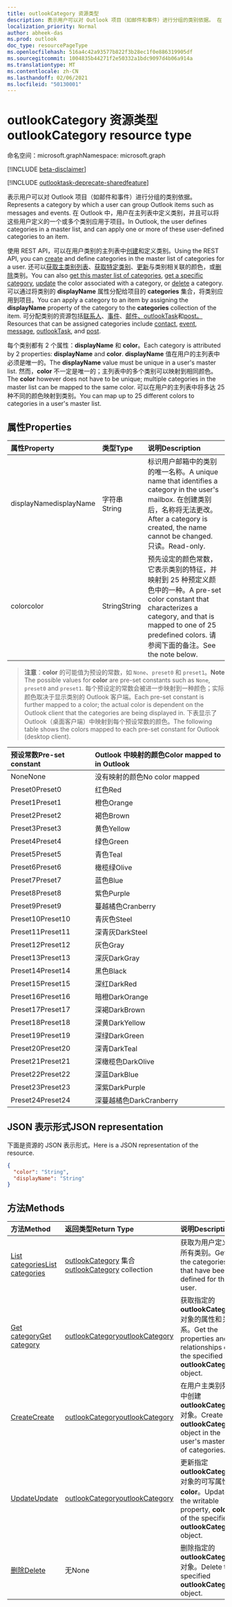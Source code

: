 ```yaml
---
title: outlookCategory 资源类型
description: 表示用户可以对 Outlook 项目（如邮件和事件）进行分组的类别依据。 在 Outlook 中，用户在主列表中定义类别，并可以应用其中一个或多个用户定义的类别
localization_priority: Normal
author: abheek-das
ms.prod: outlook
doc_type: resourcePageType
ms.openlocfilehash: 516a4c42a93577b822f3b28ec1f0e886319905df
ms.sourcegitcommit: 1004835b44271f2e50332a1bdc9097d4b06a914a
ms.translationtype: MT
ms.contentlocale: zh-CN
ms.lasthandoff: 02/06/2021
ms.locfileid: "50130001"
---
```

# <a name="outlookcategory-resource-type"></a><span data-ttu-id="4e5b9-104">outlookCategory 资源类型</span><span class="sxs-lookup"><span data-stu-id="4e5b9-104">outlookCategory resource type</span></span>

<span data-ttu-id="4e5b9-105">命名空间：microsoft.graph</span><span class="sxs-lookup"><span data-stu-id="4e5b9-105">Namespace: microsoft.graph</span></span>

[!INCLUDE [beta-disclaimer](../../includes/beta-disclaimer.md)]

[!INCLUDE [outlooktask-deprecate-sharedfeature](../../includes/outlooktask-deprecate-sharedfeature.md)]

<span data-ttu-id="4e5b9-106">表示用户可以对 Outlook 项目（如邮件和事件）进行分组的类别依据。</span><span class="sxs-lookup"><span data-stu-id="4e5b9-106">Represents a category by which a user can group Outlook items such as messages and events.</span></span> <span data-ttu-id="4e5b9-107">在 Outlook 中，用户在主列表中定义类别，并且可以将这些用户定义的一个或多个类别应用于项目。</span><span class="sxs-lookup"><span data-stu-id="4e5b9-107">In Outlook, the user defines categories in a master list, and can apply one or more of these user-defined categories to an item.</span></span> 

<span data-ttu-id="4e5b9-108">使用 REST API，可以在用户类别的主列表中[创建](../api/outlookuser-post-mastercategories.md)和定义类别。</span><span class="sxs-lookup"><span data-stu-id="4e5b9-108">Using the REST API, you can [create](../api/outlookuser-post-mastercategories.md) and define categories in the master list of categories for a user.</span></span> <span data-ttu-id="4e5b9-109">还可以[获取主类别列表](../api/outlookuser-list-mastercategories.md)、[获取特定类别](../api/outlookcategory-get.md)、[更新](../api/outlookcategory-update.md)与类别相关联的颜色，或[删除](../api/outlookcategory-delete.md)类别。</span><span class="sxs-lookup"><span data-stu-id="4e5b9-109">You can also [get this master list of categories](../api/outlookuser-list-mastercategories.md), [get a specific category](../api/outlookcategory-get.md), [update](../api/outlookcategory-update.md) the color associated with a category, or [delete](../api/outlookcategory-delete.md) a category.</span></span> <span data-ttu-id="4e5b9-110">可以通过将类别的 **displayName** 属性分配给项目的 **categories** 集合，将类别应用到项目。</span><span class="sxs-lookup"><span data-stu-id="4e5b9-110">You can apply a category to an item by assigning the **displayName** property of the category to the **categories** collection of the item.</span></span>
<span data-ttu-id="4e5b9-111">可分配类别的资源包括[联系人](contact.md)、[事件](event.md)、[邮件](message.md)[、outlookTask](outlooktask.md)和[post。](post.md)</span><span class="sxs-lookup"><span data-stu-id="4e5b9-111">Resources that can be assigned categories include [contact](contact.md), [event](event.md), [message](message.md), [outlookTask](outlooktask.md), and [post](post.md).</span></span>   

<span data-ttu-id="4e5b9-112">每个类别都有 2 个属性：**displayName** 和 **color**。</span><span class="sxs-lookup"><span data-stu-id="4e5b9-112">Each category is attributed by 2 properties: **displayName** and **color**.</span></span> <span data-ttu-id="4e5b9-113">**displayName** 值在用户的主列表中必须是唯一的。</span><span class="sxs-lookup"><span data-stu-id="4e5b9-113">The **displayName** value must be unique in a user's master list.</span></span> <span data-ttu-id="4e5b9-114">然而，**color** 不一定是唯一的；主列表中的多个类别可以映射到相同颜色。</span><span class="sxs-lookup"><span data-stu-id="4e5b9-114">The **color** however does not have to be unique; multiple categories in the master list can be mapped to the same color.</span></span> <span data-ttu-id="4e5b9-115">可以在用户的主列表中将多达 25 种不同的颜色映射到类别。</span><span class="sxs-lookup"><span data-stu-id="4e5b9-115">You can map up to 25 different colors to categories in a user's master list.</span></span>

## <a name="properties"></a><span data-ttu-id="4e5b9-116">属性</span><span class="sxs-lookup"><span data-stu-id="4e5b9-116">Properties</span></span>
| <span data-ttu-id="4e5b9-117">属性</span><span class="sxs-lookup"><span data-stu-id="4e5b9-117">Property</span></span>     | <span data-ttu-id="4e5b9-118">类型</span><span class="sxs-lookup"><span data-stu-id="4e5b9-118">Type</span></span>   |<span data-ttu-id="4e5b9-119">说明</span><span class="sxs-lookup"><span data-stu-id="4e5b9-119">Description</span></span>|
|:---------------|:--------|:----------|
|<span data-ttu-id="4e5b9-120">displayName</span><span class="sxs-lookup"><span data-stu-id="4e5b9-120">displayName</span></span>|<span data-ttu-id="4e5b9-121">字符串</span><span class="sxs-lookup"><span data-stu-id="4e5b9-121">String</span></span>|<span data-ttu-id="4e5b9-122">标识用户邮箱中的类别的唯一名称。</span><span class="sxs-lookup"><span data-stu-id="4e5b9-122">A unique name that identifies a category in the user's mailbox.</span></span> <span data-ttu-id="4e5b9-123">在创建类别后，名称将无法更改。</span><span class="sxs-lookup"><span data-stu-id="4e5b9-123">After a category is created, the name cannot be changed.</span></span> <span data-ttu-id="4e5b9-124">只读。</span><span class="sxs-lookup"><span data-stu-id="4e5b9-124">Read-only.</span></span>|
|<span data-ttu-id="4e5b9-125">color</span><span class="sxs-lookup"><span data-stu-id="4e5b9-125">color</span></span>|<span data-ttu-id="4e5b9-126">String</span><span class="sxs-lookup"><span data-stu-id="4e5b9-126">String</span></span>|<span data-ttu-id="4e5b9-127">预先设定的颜色常数，它表示类别的特征，并映射到 25 种预定义颜色中的一种。</span><span class="sxs-lookup"><span data-stu-id="4e5b9-127">A pre-set color constant that characterizes a category, and that is mapped to one of 25 predefined colors.</span></span> <span data-ttu-id="4e5b9-128">请参阅下面的备注。</span><span class="sxs-lookup"><span data-stu-id="4e5b9-128">See the note below.</span></span> |

> <span data-ttu-id="4e5b9-129">**注意**：**color** 的可能值为预设的常数，如 `None`、`preset0` 和 `preset1`。</span><span class="sxs-lookup"><span data-stu-id="4e5b9-129">**Note** The possible values for **color** are pre-set constants such as `None`, `preset0` and `preset1`.</span></span> <span data-ttu-id="4e5b9-130">每个预设定的常数会被进一步映射到一种颜色；实际颜色取决于显示类别的 Outlook 客户端。</span><span class="sxs-lookup"><span data-stu-id="4e5b9-130">Each pre-set constant is further mapped to a color; the actual color is dependent on the Outlook client that the categories are being displayed in.</span></span> <span data-ttu-id="4e5b9-131">下表显示了 Outlook（桌面客户端）中映射到每个预设常数的颜色。</span><span class="sxs-lookup"><span data-stu-id="4e5b9-131">The following table shows the colors mapped to each pre-set constant for Outlook (desktop client).</span></span> 


| <span data-ttu-id="4e5b9-132">预设常数</span><span class="sxs-lookup"><span data-stu-id="4e5b9-132">Pre-set constant</span></span>  | <span data-ttu-id="4e5b9-133">Outlook 中映射的颜色</span><span class="sxs-lookup"><span data-stu-id="4e5b9-133">Color mapped to in Outlook</span></span> |
|:---------------|:--------|
| <span data-ttu-id="4e5b9-134">None</span><span class="sxs-lookup"><span data-stu-id="4e5b9-134">None</span></span> | <span data-ttu-id="4e5b9-135">没有映射的颜色</span><span class="sxs-lookup"><span data-stu-id="4e5b9-135">No color mapped</span></span> |
| <span data-ttu-id="4e5b9-136">Preset0</span><span class="sxs-lookup"><span data-stu-id="4e5b9-136">Preset0</span></span> | <span data-ttu-id="4e5b9-137">红色</span><span class="sxs-lookup"><span data-stu-id="4e5b9-137">Red</span></span> |
| <span data-ttu-id="4e5b9-138">Preset1</span><span class="sxs-lookup"><span data-stu-id="4e5b9-138">Preset1</span></span> | <span data-ttu-id="4e5b9-139">橙色</span><span class="sxs-lookup"><span data-stu-id="4e5b9-139">Orange</span></span> |
| <span data-ttu-id="4e5b9-140">Preset2</span><span class="sxs-lookup"><span data-stu-id="4e5b9-140">Preset2</span></span> | <span data-ttu-id="4e5b9-141">褐色</span><span class="sxs-lookup"><span data-stu-id="4e5b9-141">Brown</span></span> |
| <span data-ttu-id="4e5b9-142">Preset3</span><span class="sxs-lookup"><span data-stu-id="4e5b9-142">Preset3</span></span> | <span data-ttu-id="4e5b9-143">黄色</span><span class="sxs-lookup"><span data-stu-id="4e5b9-143">Yellow</span></span> |
| <span data-ttu-id="4e5b9-144">Preset4</span><span class="sxs-lookup"><span data-stu-id="4e5b9-144">Preset4</span></span> | <span data-ttu-id="4e5b9-145">绿色</span><span class="sxs-lookup"><span data-stu-id="4e5b9-145">Green</span></span> |
| <span data-ttu-id="4e5b9-146">Preset5</span><span class="sxs-lookup"><span data-stu-id="4e5b9-146">Preset5</span></span> | <span data-ttu-id="4e5b9-147">青色</span><span class="sxs-lookup"><span data-stu-id="4e5b9-147">Teal</span></span> |
| <span data-ttu-id="4e5b9-148">Preset6</span><span class="sxs-lookup"><span data-stu-id="4e5b9-148">Preset6</span></span> | <span data-ttu-id="4e5b9-149">橄榄绿</span><span class="sxs-lookup"><span data-stu-id="4e5b9-149">Olive</span></span> |
| <span data-ttu-id="4e5b9-150">Preset7</span><span class="sxs-lookup"><span data-stu-id="4e5b9-150">Preset7</span></span> | <span data-ttu-id="4e5b9-151">蓝色</span><span class="sxs-lookup"><span data-stu-id="4e5b9-151">Blue</span></span> |
| <span data-ttu-id="4e5b9-152">Preset8</span><span class="sxs-lookup"><span data-stu-id="4e5b9-152">Preset8</span></span> | <span data-ttu-id="4e5b9-153">紫色</span><span class="sxs-lookup"><span data-stu-id="4e5b9-153">Purple</span></span> |
| <span data-ttu-id="4e5b9-154">Preset9</span><span class="sxs-lookup"><span data-stu-id="4e5b9-154">Preset9</span></span> | <span data-ttu-id="4e5b9-155">蔓越橘色</span><span class="sxs-lookup"><span data-stu-id="4e5b9-155">Cranberry</span></span> |
| <span data-ttu-id="4e5b9-156">Preset10</span><span class="sxs-lookup"><span data-stu-id="4e5b9-156">Preset10</span></span> | <span data-ttu-id="4e5b9-157">青灰色</span><span class="sxs-lookup"><span data-stu-id="4e5b9-157">Steel</span></span> |
| <span data-ttu-id="4e5b9-158">Preset11</span><span class="sxs-lookup"><span data-stu-id="4e5b9-158">Preset11</span></span> | <span data-ttu-id="4e5b9-159">深青灰</span><span class="sxs-lookup"><span data-stu-id="4e5b9-159">DarkSteel</span></span> |
| <span data-ttu-id="4e5b9-160">Preset12</span><span class="sxs-lookup"><span data-stu-id="4e5b9-160">Preset12</span></span> | <span data-ttu-id="4e5b9-161">灰色</span><span class="sxs-lookup"><span data-stu-id="4e5b9-161">Gray</span></span> |
| <span data-ttu-id="4e5b9-162">Preset13</span><span class="sxs-lookup"><span data-stu-id="4e5b9-162">Preset13</span></span> | <span data-ttu-id="4e5b9-163">深灰</span><span class="sxs-lookup"><span data-stu-id="4e5b9-163">DarkGray</span></span> |
| <span data-ttu-id="4e5b9-164">Preset14</span><span class="sxs-lookup"><span data-stu-id="4e5b9-164">Preset14</span></span> | <span data-ttu-id="4e5b9-165">黑色</span><span class="sxs-lookup"><span data-stu-id="4e5b9-165">Black</span></span> |
| <span data-ttu-id="4e5b9-166">Preset15</span><span class="sxs-lookup"><span data-stu-id="4e5b9-166">Preset15</span></span> | <span data-ttu-id="4e5b9-167">深红</span><span class="sxs-lookup"><span data-stu-id="4e5b9-167">DarkRed</span></span> |
| <span data-ttu-id="4e5b9-168">Preset16</span><span class="sxs-lookup"><span data-stu-id="4e5b9-168">Preset16</span></span> | <span data-ttu-id="4e5b9-169">暗橙</span><span class="sxs-lookup"><span data-stu-id="4e5b9-169">DarkOrange</span></span> |
| <span data-ttu-id="4e5b9-170">Preset17</span><span class="sxs-lookup"><span data-stu-id="4e5b9-170">Preset17</span></span> | <span data-ttu-id="4e5b9-171">深褐</span><span class="sxs-lookup"><span data-stu-id="4e5b9-171">DarkBrown</span></span> |
| <span data-ttu-id="4e5b9-172">Preset18</span><span class="sxs-lookup"><span data-stu-id="4e5b9-172">Preset18</span></span> | <span data-ttu-id="4e5b9-173">深黄</span><span class="sxs-lookup"><span data-stu-id="4e5b9-173">DarkYellow</span></span> |
| <span data-ttu-id="4e5b9-174">Preset19</span><span class="sxs-lookup"><span data-stu-id="4e5b9-174">Preset19</span></span> | <span data-ttu-id="4e5b9-175">深绿</span><span class="sxs-lookup"><span data-stu-id="4e5b9-175">DarkGreen</span></span> |
| <span data-ttu-id="4e5b9-176">Preset20</span><span class="sxs-lookup"><span data-stu-id="4e5b9-176">Preset20</span></span> | <span data-ttu-id="4e5b9-177">深青</span><span class="sxs-lookup"><span data-stu-id="4e5b9-177">DarkTeal</span></span> |
| <span data-ttu-id="4e5b9-178">Preset21</span><span class="sxs-lookup"><span data-stu-id="4e5b9-178">Preset21</span></span> | <span data-ttu-id="4e5b9-179">深橄榄色</span><span class="sxs-lookup"><span data-stu-id="4e5b9-179">DarkOlive</span></span> |
| <span data-ttu-id="4e5b9-180">Preset22</span><span class="sxs-lookup"><span data-stu-id="4e5b9-180">Preset22</span></span> | <span data-ttu-id="4e5b9-181">深蓝</span><span class="sxs-lookup"><span data-stu-id="4e5b9-181">DarkBlue</span></span> |
| <span data-ttu-id="4e5b9-182">Preset23</span><span class="sxs-lookup"><span data-stu-id="4e5b9-182">Preset23</span></span> | <span data-ttu-id="4e5b9-183">深紫</span><span class="sxs-lookup"><span data-stu-id="4e5b9-183">DarkPurple</span></span> |
| <span data-ttu-id="4e5b9-184">Preset24</span><span class="sxs-lookup"><span data-stu-id="4e5b9-184">Preset24</span></span> | <span data-ttu-id="4e5b9-185">深蔓越橘色</span><span class="sxs-lookup"><span data-stu-id="4e5b9-185">DarkCranberry</span></span> |

## <a name="json-representation"></a><span data-ttu-id="4e5b9-186">JSON 表示形式</span><span class="sxs-lookup"><span data-stu-id="4e5b9-186">JSON representation</span></span>
<span data-ttu-id="4e5b9-187">下面是资源的 JSON 表示形式。</span><span class="sxs-lookup"><span data-stu-id="4e5b9-187">Here is a JSON representation of the resource.</span></span>

<!-- {
  "blockType": "resource",
  "optionalProperties": [

  ],
  "@odata.type": "microsoft.graph.outlookCategory"
}-->

```json
{
  "color": "String",
  "displayName": "String"
}

```

## <a name="methods"></a><span data-ttu-id="4e5b9-188">方法</span><span class="sxs-lookup"><span data-stu-id="4e5b9-188">Methods</span></span>
| <span data-ttu-id="4e5b9-189">方法</span><span class="sxs-lookup"><span data-stu-id="4e5b9-189">Method</span></span>           | <span data-ttu-id="4e5b9-190">返回类型</span><span class="sxs-lookup"><span data-stu-id="4e5b9-190">Return Type</span></span>    |<span data-ttu-id="4e5b9-191">说明</span><span class="sxs-lookup"><span data-stu-id="4e5b9-191">Description</span></span>|
|:---------------|:--------|:----------|
|[<span data-ttu-id="4e5b9-192">List categories</span><span class="sxs-lookup"><span data-stu-id="4e5b9-192">List categories</span></span>](../api/outlookuser-list-mastercategories.md) | <span data-ttu-id="4e5b9-193">[outlookCategory](../resources/outlookcategory.md) 集合</span><span class="sxs-lookup"><span data-stu-id="4e5b9-193">[outlookCategory](../resources/outlookcategory.md) collection</span></span> |<span data-ttu-id="4e5b9-194">获取为用户定义的所有类别。</span><span class="sxs-lookup"><span data-stu-id="4e5b9-194">Get all the categories that have been defined for the user.</span></span>|
|[<span data-ttu-id="4e5b9-195">Get category</span><span class="sxs-lookup"><span data-stu-id="4e5b9-195">Get category</span></span>](../api/outlookcategory-get.md) | [<span data-ttu-id="4e5b9-196">outlookCategory</span><span class="sxs-lookup"><span data-stu-id="4e5b9-196">outlookCategory</span></span>](../resources/outlookcategory.md) |<span data-ttu-id="4e5b9-197">获取指定的 **outlookCategory** 对象的属性和关系。</span><span class="sxs-lookup"><span data-stu-id="4e5b9-197">Get the properties and relationships of the specified **outlookCategory** object.</span></span>|
|[<span data-ttu-id="4e5b9-198">Create</span><span class="sxs-lookup"><span data-stu-id="4e5b9-198">Create</span></span>](../api/outlookuser-post-mastercategories.md) | [<span data-ttu-id="4e5b9-199">outlookCategory</span><span class="sxs-lookup"><span data-stu-id="4e5b9-199">outlookCategory</span></span>](../resources/outlookcategory.md) |<span data-ttu-id="4e5b9-200">在用户主类别列表中创建 **outlookCategory** 对象。</span><span class="sxs-lookup"><span data-stu-id="4e5b9-200">Create an **outlookCategory** object in the user's master list of categories.</span></span>|
|[<span data-ttu-id="4e5b9-201">Update</span><span class="sxs-lookup"><span data-stu-id="4e5b9-201">Update</span></span>](../api/outlookcategory-update.md) | [<span data-ttu-id="4e5b9-202">outlookCategory</span><span class="sxs-lookup"><span data-stu-id="4e5b9-202">outlookCategory</span></span>](../resources/outlookcategory.md) |<span data-ttu-id="4e5b9-203">更新指定 **outlookCategory** 对象的可写属性 **color**。</span><span class="sxs-lookup"><span data-stu-id="4e5b9-203">Update the writable property, **color**, of the specified **outlookCategory** object.</span></span> |
|[<span data-ttu-id="4e5b9-204">删除</span><span class="sxs-lookup"><span data-stu-id="4e5b9-204">Delete</span></span>](../api/outlookcategory-delete.md) | <span data-ttu-id="4e5b9-205">无</span><span class="sxs-lookup"><span data-stu-id="4e5b9-205">None</span></span> |<span data-ttu-id="4e5b9-206">删除指定的 **outlookCategory** 对象。</span><span class="sxs-lookup"><span data-stu-id="4e5b9-206">Delete the specified **outlookCategory** object.</span></span> |


<!-- uuid: 8fcb5dbc-d5aa-4681-8e31-b001d5168d79
2015-10-25 14:57:30 UTC -->
<!--
{
  "type": "#page.annotation",
  "description": "outlookCategory resource",
  "keywords": "",
  "section": "documentation",
  "tocPath": "",
  "suppressions": [
    "Warning: /api-reference/beta/resources/outlookcategory.md:\r\n      Failed to parse any rows out of table with headers: |Pre-set constant|Color mapped to in Outlook|"
  ]
}
-->
 


